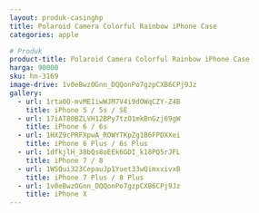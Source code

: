 ```yaml
---
layout: produk-casinghp
title: Polaroid Camera Colorful Rainbow iPhone Case
categories: apple

# Produk
product-title: Polaroid Camera Colorful Rainbow iPhone Case
harga: 90000
sku: hn-3169
image-drive: 1v0eBwzOGnn_DQQonPo7gzpCXB6CPj9Jz
gallery:
  - url: 1rta0O-mvME1iwWJM7V4i9dOWqCZY-Z4B
    title: iPhone 5 / 5s / SE
  - url: 17iAT80BZLVH12BPy7tzO1mkBnGzj69gW
    title: iPhone 6 / 6s
  - url: 1HXZ9cPRFXpwA_ROWYTKpZg1B6FPDXXei
    title: iPhone 6 Plus / 6s Plus
  - url: 1dfkjlH_38bQs8oEEk6GDI_k18PQ5rJFL
    title: iPhone 7 / 8
  - url: 1WSQui323CepauJp1Yuet33wQimxxivxB
    title: iPhone 7 Plus / 8 Plus
  - url: 1v0eBwzOGnn_DQQonPo7gzpCXB6CPj9Jz
    title: iPhone X
---
```

